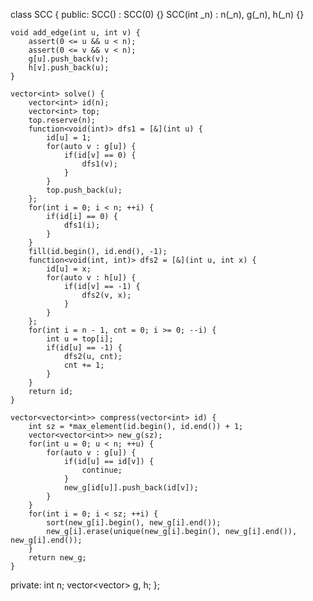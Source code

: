 class SCC {
public:
	SCC() : SCC(0) {}
	SCC(int _n) : n(_n), g(_n), h(_n) {}

	void add_edge(int u, int v) {
		assert(0 <= u && u < n);
		assert(0 <= v && v < n);
		g[u].push_back(v);
		h[v].push_back(u);
	}

	vector<int> solve() {
		vector<int> id(n);
		vector<int> top;
		top.reserve(n);
		function<void(int)> dfs1 = [&](int u) {
			id[u] = 1;
			for(auto v : g[u]) {
				if(id[v] == 0) {
					dfs1(v);
				}
			}
			top.push_back(u);
		};
		for(int i = 0; i < n; ++i) {
			if(id[i] == 0) {
				dfs1(i);
			}
		}
		fill(id.begin(), id.end(), -1);
		function<void(int, int)> dfs2 = [&](int u, int x) {
			id[u] = x;
			for(auto v : h[u]) {
				if(id[v] == -1) {
					dfs2(v, x);
				}
			}
		};
		for(int i = n - 1, cnt = 0; i >= 0; --i) {
			int u = top[i];
			if(id[u] == -1) {
				dfs2(u, cnt);
				cnt += 1;
			}
		}
		return id;
	}

	vector<vector<int>> compress(vector<int> id) {
		int sz = *max_element(id.begin(), id.end()) + 1;
		vector<vector<int>> new_g(sz);
		for(int u = 0; u < n; ++u) {
			for(auto v : g[u]) {
				if(id[u] == id[v]) {
					continue;
				}
				new_g[id[u]].push_back(id[v]);
			}
		}
		for(int i = 0; i < sz; ++i) {
			sort(new_g[i].begin(), new_g[i].end());
			new_g[i].erase(unique(new_g[i].begin(), new_g[i].end()), new_g[i].end());
		}
		return new_g;
	}

private:
	int n;
	vector<vector<int>> g, h;
};
